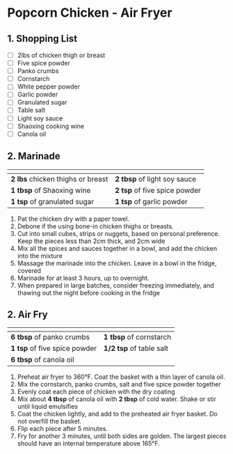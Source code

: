 # Popcorn Chicken - Air Fryer

## 1. Shopping List
- [ ] 2lbs of chicken thigh or breast
- [ ] Five spice powder
- [ ] Panko crumbs
- [ ] Cornstarch
- [ ] White pepper powder
- [ ] Garlic powder
- [ ] Granulated sugar
- [ ] Table salt
- [ ] Light soy sauce
- [ ] Shaoxing cooking wine
- [ ] Canola oil

## 2. Marinade
|<!-- -->|<!-- -->|
|---|---|
| **2 lbs** chicken thighs or breast | **2 tbsp** of light soy sauce |
| **1 tbsp** of Shaoxing wine | **2 tsp** of five spice powder |
| **1 tsp** of granulated sugar | **1 tsp** of garlic powder |

1. Pat the chicken dry with a paper towel.
2. Debone if the using bone-in chicken thighs or breasts.
3. Cut into small cubes, strips or nuggets, based on personal preference. Keep the pieces less than 2cm thick, and 2cm wide
4. Mix all the spices and sauces together in a bowl, and add the chicken into the mixture
5. Massage the marinade into the chicken. Leave in a bowl in the fridge, covered
6. Marinade for at least 3 hours, up to overnight.
7. When prepared in large batches, consider freezing immediately, and thawing out the night before cooking in the fridge

## 2. Air Fry
|<!-- -->|<!-- -->|
|---|---|
| **6 tbsp** of panko crumbs | **1 tbsp** of cornstarch |
| **1 tsp** of five spice powder | **1/2 tsp** of table salt |
| **6 tbsp** of canola oil | |

1. Preheat air fryer to 360°F. Coat the basket with a thin layer of canola oil.
2. Mix the cornstarch, panko crumbs, salt and five spice powder together
3. Evenly coat each piece of chicken with the dry coating
4. Mix about **4 tbsp** of canola oil with **2 tbsp** of cold water. Shake or stir until liquid emulsifies
5. Coat the chicken lightly, and add to the preheated air fryer basket. Do not overfill the basket.
6. Flip each piece after 5 minutes.
6. Fry for another 3 minutes, until both sides are golden. The largest pieces should have an internal temperature above 165°F.